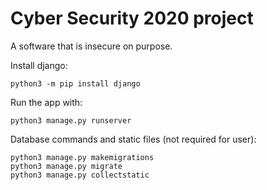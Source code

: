 # Cyber Security 2020 project

A software that is insecure on purpose.

Install django:

`python3 -m pip install django`

Run the app with:

`python3 manage.py runserver`  

Database commands and static files (not required for user):

`python3 manage.py makemigrations`  
`python3 manage.py migrate`  
`python3 manage.py collectstatic` 


